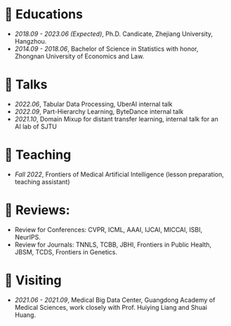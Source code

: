 
# 📖 Educations
- *2018.09 - 2023.06 (Expected)*, Ph.D. Candicate, Zhejiang University, Hangzhou.
- *2014.09 - 2018.06*, Bachelor of Science in Statistics with honor, Zhongnan University of Economics and Law.

# 💬 Talks
- *2022.06*, Tabular Data Processing, UberAI internal talk
- *2022.09*, Part-Hierarchy Learning, ByteDance internal talk
- *2021.10*, Domain Mixup for distant transfer learning, internal talk for an AI lab of SJTU

# 🏫 Teaching
- *Fall 2022*, Frontiers of Medical Artificial Intelligence (lesson preparation, teaching assistant)

# 🔎 Reviews:
- Review for Conferences: CVPR, ICML, AAAI, IJCAI, MICCAI, ISBI, NeurIPS.
- Review for Journals: TNNLS, TCBB, JBHI, Frontiers in Public Health, JBSM, TCDS, Frontiers in Genetics.

# 🎒 Visiting
- *2021.06 - 2021.09*, Medical Big Data Center, Guangdong Academy of Medical Sciences, work closely with Prof. Huiying Liang and Shuai Huang.
